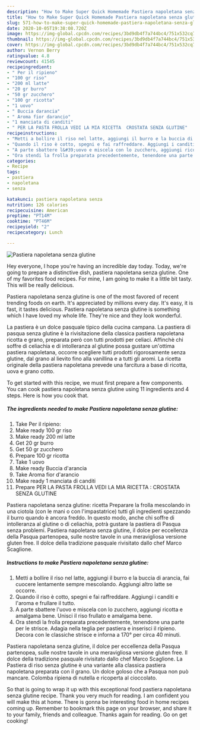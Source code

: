 ```yaml
---
description: "How to Make Super Quick Homemade Pastiera napoletana senza glutine"
title: "How to Make Super Quick Homemade Pastiera napoletana senza glutine"
slug: 571-how-to-make-super-quick-homemade-pastiera-napoletana-senza-glutine
date: 2020-10-05T19:38:08.720Z
image: https://img-global.cpcdn.com/recipes/3bd9db4f7a744bc4/751x532cq70/pastiera-napoletana-senza-glutine-recipe-main-photo.jpg
thumbnail: https://img-global.cpcdn.com/recipes/3bd9db4f7a744bc4/751x532cq70/pastiera-napoletana-senza-glutine-recipe-main-photo.jpg
cover: https://img-global.cpcdn.com/recipes/3bd9db4f7a744bc4/751x532cq70/pastiera-napoletana-senza-glutine-recipe-main-photo.jpg
author: Vernon Berry
ratingvalue: 4.8
reviewcount: 41545
recipeingredient:
- " Per il ripieno"
- "100 gr riso"
- "200 ml latte"
- "20 gr burro"
- "50 gr zucchero"
- "100 gr ricotta"
- "1 uovo"
- " Buccia darancia"
- " Aroma fior darancio"
- "1 manciata di canditi"
- " PER LA PASTA FROLLA VEDI LA MIA RICETTA  CROSTATA SENZA GLUTINE"
recipeinstructions:
- "Metti a bollire il riso nel latte, aggiungi il burro e la buccia di arancia, fai cuocere lentamente sempre mescolando. Aggiungi altro latte se occorre."
- "Quando il riso è cotto, spegni e fai raffreddare. Aggiungi i canditi e l&#39;aroma e frullare il tutto."
- "A parte sbattere l&#39;uovo e miscela con lo zucchero, aggiungi ricotta e amalgama bene. Unisci il riso frullato e amalgama bene."
- "Ora stendi la frolla preparata precedentemente, tenendone una parte per le strisce. Adagia nella teglia per pastiera e inserisci il ripieno. Decora con le classiche strisce e inforna a 170° per circa 40 minuti."
categories:
- Recipe
tags:
- pastiera
- napoletana
- senza

katakunci: pastiera napoletana senza 
nutrition: 126 calories
recipecuisine: American
preptime: "PT14M"
cooktime: "PT46M"
recipeyield: "2"
recipecategory: Lunch

---
```



![Pastiera napoletana senza glutine](https://img-global.cpcdn.com/recipes/3bd9db4f7a744bc4/751x532cq70/pastiera-napoletana-senza-glutine-recipe-main-photo.jpg)

Hey everyone, I hope you're having an incredible day today. Today, we're going to prepare a distinctive dish, pastiera napoletana senza glutine. One of my favorites food recipes. For mine, I am going to make it a little bit tasty. This will be really delicious.

Pastiera napoletana senza glutine is one of the most favored of recent trending foods on earth. It's appreciated by millions every day. It's easy, it is fast, it tastes delicious. Pastiera napoletana senza glutine is something which I have loved my whole life. They're nice and they look wonderful.

La pastiera è un dolce pasquale tipico della cucina campana. La pastiera di pasqua senza glutine è la rivisitazione della classica pastiera napoletana ricotta e grano, preparata però con tutti prodotti per celiaci. Affinchè chi soffre di celiachia e di intolleranza al glutine possa gustare un&#39;ottima pastiera napoletana, occorre scegliere tutti prodotti rigorosamente senza glutine, dal grano al lievito fino alla vanillina e a tutti gli aromi. La ricetta originale della pastiera napoletana prevede una farcitura a base di ricotta, uova e grano cotto.


To get started with this recipe, we must first prepare a few components. You can cook pastiera napoletana senza glutine using 11 ingredients and 4 steps. Here is how you cook that.

<!--inarticleads1-->

##### The ingredients needed to make Pastiera napoletana senza glutine:

1. Take  Per il ripieno:
1. Make ready 100 gr riso
1. Make ready 200 ml latte
1. Get 20 gr burro
1. Get 50 gr zucchero
1. Prepare 100 gr ricotta
1. Take 1 uovo
1. Make ready  Buccia d&#39;arancia
1. Take  Aroma fior d&#39;arancio
1. Make ready 1 manciata di canditi
1. Prepare  PER LA PASTA FROLLA VEDI LA MIA RICETTA : CROSTATA SENZA GLUTINE


Pastiera napoletana senza glutine: ricetta Preparare la frolla mescolando in una ciotola (con le mani o con l&#39;impastatrice) tutti gli ingredienti spezzando il burro quando è ancora freddo. In questo modo, anche chi soffre di intolleranza al glutine o di celiachia, potrà gustare la pastiera di Pasqua senza problemi. Pastiera napoletana senza glutine, il dolce per eccellenza della Pasqua partenopea, sulle nostre tavole in una meravigliosa versione gluten free. Il dolce della tradizione pasquale rivisitato dallo chef Marco Scaglione. 

<!--inarticleads2-->

##### Instructions to make Pastiera napoletana senza glutine:

1. Metti a bollire il riso nel latte, aggiungi il burro e la buccia di arancia, fai cuocere lentamente sempre mescolando. Aggiungi altro latte se occorre.
1. Quando il riso è cotto, spegni e fai raffreddare. Aggiungi i canditi e l&#39;aroma e frullare il tutto.
1. A parte sbattere l&#39;uovo e miscela con lo zucchero, aggiungi ricotta e amalgama bene. Unisci il riso frullato e amalgama bene.
1. Ora stendi la frolla preparata precedentemente, tenendone una parte per le strisce. Adagia nella teglia per pastiera e inserisci il ripieno. Decora con le classiche strisce e inforna a 170° per circa 40 minuti.


Pastiera napoletana senza glutine, il dolce per eccellenza della Pasqua partenopea, sulle nostre tavole in una meravigliosa versione gluten free. Il dolce della tradizione pasquale rivisitato dallo chef Marco Scaglione. La Pastiera di riso senza glutine è una variante alla classica pastiera napoletana preparata con il grano. Un dolce goloso che a Pasqua non può mancare. Colomba ripiena di nutella e ricoperta al cioccolato. 

So that is going to wrap it up with this exceptional food pastiera napoletana senza glutine recipe. Thank you very much for reading. I am confident you will make this at home. There is gonna be interesting food in home recipes coming up. Remember to bookmark this page on your browser, and share it to your family, friends and colleague. Thanks again for reading. Go on get cooking!
